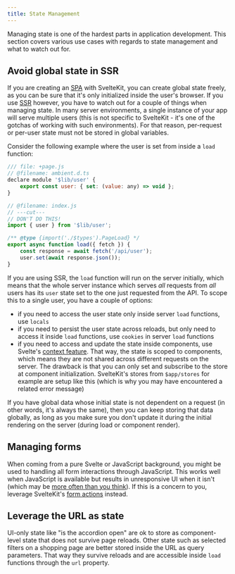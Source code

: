 ```yaml
---
title: State Management
---
```


Managing state is one of the hardest parts in application development. This section covers various use cases with regards to state management and what to watch out for.

## Avoid global state in SSR

If you are creating an [SPA](glossary#csr) with SvelteKit, you can create global state freely, as you can be sure that it's only initialized inside the user's browser. If you use [SSR](glossary#ssr) however, you have to watch out for a couple of things when managing state. In many server environments, a single instance of your app will serve multiple users (this is not specific to SvelteKit - it's one of the gotchas of working with such environments). For that reason, per-request or per-user state must not be stored in global variables.

Consider the following example where the user is set from inside a `load` function:

```js 
/// file: +page.js
// @filename: ambient.d.ts
declare module '$lib/user' {
	export const user: { set: (value: any) => void };
}

// @filename: index.js
// ---cut---
// DON'T DO THIS!
import { user } from '$lib/user';

/** @type {import('./$types').PageLoad} */
export async function load({ fetch }) {
	const response = await fetch('/api/user');
	user.set(await response.json());
}
```

If you are using SSR, the `load` function will run on the server initially, which means that the whole server instance which serves _all_ requests from _all_ users has its `user` state set to the one just requested from the API. To scope this to a single user, you have a couple of options:

- if you need to access the user state only inside server `load` functions, use `locals`
- if you need to persist the user state across reloads, but only need to access it inside `load` functions, use `cookies` in server `load` functions
- if you need to access and update the state inside components, use Svelte's [context feature](https://svelte.dev/docs#run-time-svelte-setcontext). That way, the state is scoped to components, which means they are not shared across different requests on the server. The drawback is that you can only set and subscribe to the store at component initialization. SvelteKit's stores from `$app/stores` for example are setup like this (which is why you may have encountered a related error message)

If you have global data whose initial state is not dependent on a request (in other words, it's always the same), then you can keep storing that data globally, as long as you make sure you don't update it during the initial rendering on the server (during load or component render).

## Managing forms

When coming from a pure Svelte or JavaScript background, you might be used to handling all form interactions through JavaScript. This works well when JavaScript is available but results in unresponsive UI when it isn't (which may be [more often than you think](https://kryogenix.org/code/browser/everyonehasjs.html)). If this is a concern to you, leverage SvelteKit's [form actions](form-actions) instead.

## Leverage the URL as state

UI-only state like "is the accordion open" are ok to store as component-level state that does not survive page reloads. Other state such as selected filters on a shopping page are better stored inside the URL as query parameters. That way they survive reloads and are accessible inside `load` functions through the `url` property. 
